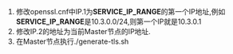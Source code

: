 1. 修改openssl.cnf中IP.1为**SERVICE_IP_RANGE**的第一个IP地址,例如**SERVICE_IP_RANGE**是10.3.0.0/24,则第一个IP就是10.3.0.1
1. 修改IP.2的地址为当前Master节点的IP地址.
1. 在Master节点执行./generate-tls.sh 
